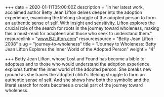 +++
date = 2020-01-11T05:00:00Z
description = "In her latest work, acclaimed author Betty Jean Lifton delves deeper into the adoption experience, examining the lifelong struggle of the adopted person to form an authentic sense of self. With insight and sensitivity, Lifton explores the crucial role of the search for roots in the journey toward wholeness, making this a must-read for adoptees and those who seek to understand them."
resourcelink = "www.BJLifton.com"
resourcesource = "Betty Jean Lifton · 2008"
slug = "journey-to-wholeness"
title = "Journey to Wholeness: Betty Jean Lifton Explores the Inner World of the Adopted Person"
weight = "4"

+++
Betty Jean Lifton, whose Lost and Found has become a bible to adoptees and to those who would understand the adoption experience, explores further the inner world of the adopted person. She breaks new ground as she traces the adopted child's lifelong struggle to form an authentic sense of self. And she shows how both the symbolic and the literal search for roots becomes a crucial part of the journey toward wholeness.